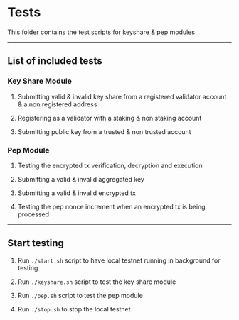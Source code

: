 # Tests

This folder contains the test scripts for keyshare & pep modules

---

## List of included tests

### Key Share Module

1. Submitting valid & invalid key share from a registered validator account & a non registered address

2. Registering as a validator with a staking & non staking account

3. Submitting public key from a trusted & non trusted account

### Pep Module

1. Testing the encrypted tx verification, decryption and execution

2. Submitting a valid & invalid aggregated key

3. Submitting a valid & invalid encrypted tx

4. Testing the pep nonce increment when an encrypted tx is being processed

---

## Start testing

1. Run `./start.sh` script to have local testnet running in background for testing

2. Run `./keyshare.sh` script to test the key share module

3. Run `./pep.sh` script to test the pep module

4. Run `./stop.sh` to stop the local testnet